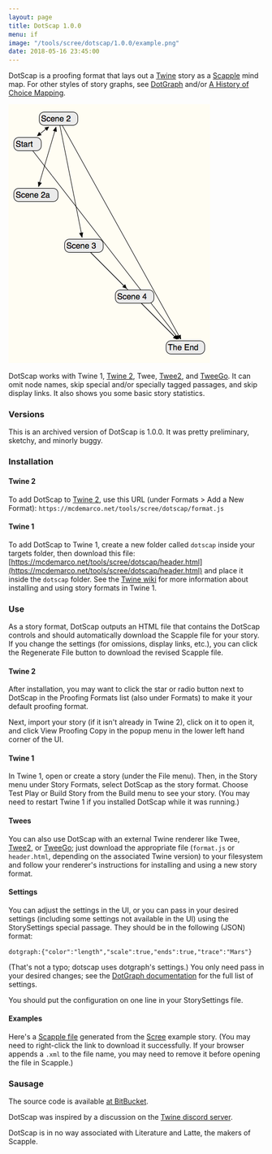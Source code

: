 ```yaml
---
layout: page
title: DotScap 1.0.0
menu: if
image: "/tools/scree/dotscap/1.0.0/example.png"
date: 2018-05-16 23:45:00
---
```


DotScap is a proofing format that lays out a [Twine](https://twinery.org/) story as a  [Scapple](https://www.literatureandlatte.com/scapple/overview) mind map.  For other styles of story graphs, see [DotGraph](/tools/scree/dotgraph/) and/or [A History of Choice Mapping](/blog/2017/10/27/history-of-choice-mapping/).

![small-graph](example.png)

DotScap works with Twine 1, [Twine 2](https://twinery.org/2/), Twee, [Twee2](https://dan-q.github.io/twee2/), and [TweeGo](http://www.motoslave.net/tweego/).  It can omit node names, skip special and/or specially tagged passages, and skip display links.  It also shows you some basic story statistics.

### Versions

This is an archived version of DotScap is 1.0.0.  It was pretty preliminary, sketchy, and minorly buggy.

### Installation

#### Twine 2

To add DotScap to [Twine 2](https://twinery.org/2/), use this URL (under Formats > Add a New Format): `https://mcdemarco.net/tools/scree/dotscap/format.js`    

#### Twine 1

To add DotScap to Twine 1, create a new folder called `dotscap` inside your targets folder, then download this file: [https://mcdemarco.net/tools/scree/dotscap/header.html](https://mcdemarco.net/tools/scree/dotscap/header.html) and place it inside the `dotscap` folder.  See the [Twine wiki](http://twinery.org/wiki/twine1:story_format#adding_formats) for more information about installing and using story formats in Twine 1.

### Use

As a story format, DotScap outputs an HTML file that contains the DotScap controls and should automatically download the Scapple file for your story.  If you change the settings (for omissions, display links, etc.), you can click the Regenerate File button to download the revised Scapple file.

#### Twine 2

After installation, you may want to click the star or radio button next to DotScap in the Proofing Formats list (also under Formats) to make it your default proofing format.

Next, import your story (if it isn't already in Twine 2), click on it to open it, and click View Proofing Copy in the popup menu in the lower left hand corner of the UI.

#### Twine 1

In Twine 1, open or create a story (under the File menu).  Then, in the Story menu under Story Formats, select DotScap as the story format.  Choose Test Play or Build Story from the Build menu to see your story.  (You may need to restart Twine 1 if you installed DotScap while it was running.)

#### Twees

You can also use DotScap with an external Twine renderer like Twee, [Twee2](http://twee2.danq.me), or [TweeGo](https://www.motoslave.net/tweego/); just download the appropriate file (`format.js` or `header.html`, depending on the associated Twine version) to your filesystem and follow your renderer's instructions for installing and using a new story format.


#### Settings

You can adjust the settings in the UI, or you can pass in your desired settings (including some settings not available in the UI) using the StorySettings special passage.  They should be in the following (JSON) format:

    dotgraph:{"color":"length","scale":true,"ends":true,"trace":"Mars"}  

(That's not a typo; dotscap uses dotgraph's settings.)  You only need pass in your desired changes; see the [DotGraph documentation](/tools/scree/dotgraph/) for the full list of settings.

You should put the configuration on one line in your StorySettings file.

#### Examples

Here's a [Scapple file](/tools/scree/test-dotscap.scap) generated from the [Scree](/tools/scree/) example story.  (You may need to right-click the link to download it successfully.  If your browser appends a `.xml` to the file name, you may need to remove it before opening the file in Scapple.)

### Sausage

The source code is available [at BitBucket](https://bitbucket.org/mcdemarco/dotscap).

DotScap was inspired by a discussion on the [Twine discord server](https://discord.gg/n5dJvPp).

DotScap is in no way associated with Literature and Latte, the makers of Scapple.
